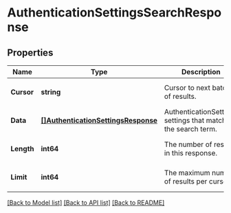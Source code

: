# AuthenticationSettingsSearchResponse

## Properties
Name | Type | Description | Notes
------------ | ------------- | ------------- | -------------
**Cursor** | **string** | Cursor to next batch of results. | [optional] [default to null]
**Data** | [**[]AuthenticationSettingsResponse**](AuthenticationSettingsResponse.md) | AuthenticationSettings settings that match the search term. | [optional] [default to null]
**Length** | **int64** | The number of results in this response. | [optional] [default to null]
**Limit** | **int64** | The maximum number of results per cursor. | [optional] [default to null]

[[Back to Model list]](../README.md#documentation-for-models) [[Back to API list]](../README.md#documentation-for-api-endpoints) [[Back to README]](../README.md)

